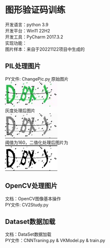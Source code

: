 # 图形验证码训练   
开发语言：python 3.9  
开发平台：Win11 22H2  
开发工具：PyCharm 2017.3.2   
实现功能：  
图片样本：来自于20221122项目中生成的  

## PIL处理图片  
PY文件: ChangePic.py
原始图片  
![](./pic/DBxJ_9.jpg)  
灰度处理后图片  
![](./firstChange/1.png)  
阈值为160，二值化处理后图片为  
![](./secondChange/1.png)  

## OpenCV处理图片  
文档：OpenCV图像基本操作  
PY文件: CV2Study.py  


## Dataset数据加载  
文档：DataSet数据加载   
PY文件：CNNTraning.py & VKModel.py & train.py



